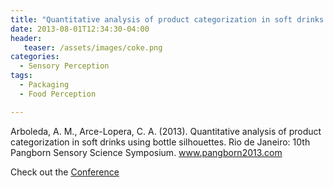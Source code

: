 ```yaml
---
title: "Quantitative analysis of product categorization in soft drinks using bottle silhouettes"
date: 2013-08-01T12:34:30-04:00
header:
   teaser: /assets/images/coke.png
categories:
  - Sensory Perception
tags:
  - Packaging
  - Food Perception

---
```

Arboleda, A. M., Arce-Lopera, C. A.  (2013). 
Quantitative analysis of product categorization in soft drinks using bottle silhouettes. 
Rio de Janeiro: 10th Pangborn Sensory Science Symposium. www.pangborn2013.com

Check out the [Conference][URL] 

[URL]:   http://www.pangbornsymposium.com/